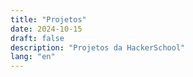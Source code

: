 ```yaml
---
title: "Projetos"
date: 2024-10-15
draft: false
description: "Projetos da HackerSchool"
lang: "en"
---
```

